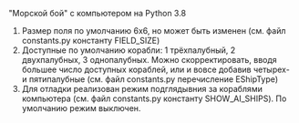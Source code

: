 "Морской бой" с компьютером на Python 3.8

1) Размер поля по умолчанию 6x6, но может быть изменен (см. файл constants.py константу FIELD_SIZE)
2) Доступные по умолчанию корабли: 1 трёхпалубный, 2 двухпалубных, 3 однопалубных. Можно скорректировать, вводя большее число доступных кораблей, или и вовсе добавив четырех- и пятипалубные (см. файл constants.py перечисление EShipType)
3) Для отладки реализован режим подглядывния за кораблями компьютера (см. файл constants.py константу SHOW_AI_SHIPS). По умолчанию режим выключен.


